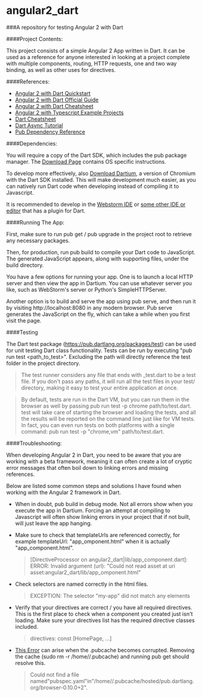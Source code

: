 # angular2_dart
###A repository for testing Angular 2 with Dart

####Project Contents:

This project consists of a simple Angular 2 App written in Dart.
It can be used as a reference for anyone interested in looking at a
project complete with multiple components, routing, HTTP requests,
one and two way binding, as well as other uses for directives.

####References:

- [Angular 2 with Dart Quickstart](https://angular.io/docs/dart/latest/quickstart.html)
- [Angular 2 with Dart Official Guide](https://angular.io/docs/dart/latest/guide/)
- [Angular 2 with Dart Cheatsheet](https://angular.io/docs/dart/latest/cheatsheet.html)
- [Angular 2 with Typescript Example Projects](http://builtwithangular2.com/)
- [Dart Cheatsheet](http://dartlangfr.net/dart-cheat-sheet/)
- [Dart Async Tutorial](https://www.dartlang.org/docs/tutorials/futures/)
- [Pub Dependency Reference](https://www.dartlang.org/tools/pub/dependencies.html)

####Dependencies:

You will require a copy of the Dart SDK, which includes the pub package manager.
The [Download Page](https://www.dartlang.org/downloads/ "Download Dart SDK") contains OS specific instructions.

To develop more effectively, also [Download Dartium](https://www.dartlang.org/tools/dartium/ "Download Dartium"),
a version of Chromium with the Dart SDK installed. This will make development much easier, as you can natively run Dart code when developing
instead of compiling it to Javascript.

It is recommended to develop in the [Webstorm IDE](https://www.jetbrains.com/webstorm/ "Download Webstorm")
or [some other IDE or editor](https://www.dartlang.org/tools/ "Dart Tools") that has a plugin for Dart.

####Running The App:

First, make sure to run pub get / pub upgrade in the project root to retrieve any necessary packages.

Then, for production, run pub build to compile your Dart code to JavaScript.
The generated JavaScript appears, along with supporting files, under the build directory.

You have a few options for running your app.
One is to launch a local HTTP server and then view the app in Dartium.
You can use whatever server you like, such as WebStorm's server or Python's SimpleHTTPServer.

Another option is to build and serve the app using pub serve, and then run it by visiting http://localhost:8080 in any modern browser.
Pub serve generates the JavaScript on the fly, which can take a while when you first visit the page.

####Testing

The Dart test package (https://pub.dartlang.org/packages/test) can be used for unit testing Dart class functionality.
Tests can be run by executing "pub run test <path_to_test>". Excluding the path will directly reference the test folder
in the project directory.

> The test runner considers any file that ends with _test.dart to be a test file. If you don't pass any paths, it will run all the test files in your test/ directory, making it easy to test your entire application at once.

> By default, tests are run in the Dart VM, but you can run them in the browser as well by passing pub run test -p chrome path/to/test.dart. test will take care of starting the browser and loading the tests, and all the results will be reported on the command line just like for VM tests. In fact, you can even run tests on both platforms with a single command: pub run test -p "chrome,vm" path/to/test.dart.

####Troubleshooting:

When developing Angular 2 in Dart,
you need to be aware that you are working with a beta framework,
meaning it can often create a lot of cryptic error messages that often boil down to
linking errors and missing references.

Below are listed some common steps and solutions I have found
when working with the Angular 2 framework in Dart.

- When in doubt, pub build in debug mode. Not all errors show when you execute the app in Dartium.
Forcing an attempt at compiling to Javascript will often show linking errors in your project
that if not built, will just leave the app hanging.

- Make sure to check that templateUrls are referenced correctly, for example templateUrl: "app_omponent.html"
when it is actually "app_component.html".
    > [DirectiveProcessor on angular2_dart|lib/app_component.dart]:
    > ERROR: Invalid argument (url): "Could not read asset at uri asset:angular2_dart/lib/app_omponent.html"

- Check selectors are named correctly in the html files.
    >EXCEPTION: The selector "my-app" did not match any elements

- Verify that your directives are correct / you have all required directives.
This is the first place to check when a component you created just isn't loading.
Make sure your directives list has the required directive classes included.
    >directives: const [HomePage, ...]

- [This Error](http://stackoverflow.com/questions/27217278/could-not-find-a-file-named-pubspec-yaml-in) can arise when the .pubcache becomes corrupted. Removing the cache (sudo rm -r /home/<username>/.pubcache) and running pub get should resolve this.
    >Could not find a file named"pubspec.yaml"in"/home/<username>/.pubcache/hosted/pub.dartlang.org/browser-0.10.0+2".

